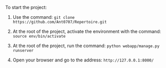 To start the project:

1. Use the command:
`git clone https://github.com/Ant0707/Repertoire.git`

2. At the root of the project, activate the environment with the command:
`source env/bin/activate`

3. At the root of the project, run the command:
`python webapp/manage.py runserver`

4. Open your browser and go to the address:
`http://127.0.0.1:8000/`
